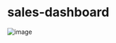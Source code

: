 # sales-dashboard

![image](https://github.com/user-attachments/assets/2c8d3cd9-ae6e-4cae-a3da-bb7bd8ac07ed)
